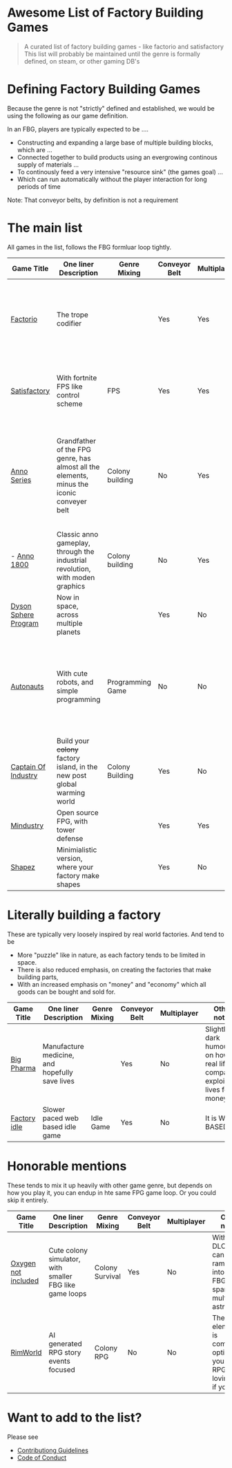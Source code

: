 # Awesome List of Factory Building Games

> A curated list of factory building games - like factorio and satisfactory
> This list will probably be maintained until the genre is formally defined, on steam, or other gaming DB's

# Defining Factory Building Games

Because the genre is not "strictly" defined and established, we would be using the following as our game definition.

In an FBG, players are typically expected to be ....

- Constructing and expanding a large base of multiple building blocks, which are ...
- Connected together to build products using an evergrowing continous supply of materials ...
- To continously feed a very intensive "resource sink" (the games goal) ...
- Which can run automatically without the player interaction for long periods of time

Note: That conveyor belts, by definition is not a requirement

# The main list
All games in the list, follows the FBG formluar loop tightly.

| Game Title                                                                               | One liner Description                                                                     | Genre Mixing     | Conveyor Belt | Multiplayer | Other notes                                                                                                                                          | Launch Date |
|------------------------------------------------------------------------------------------|-------------------------------------------------------------------------------------------|------------------|---------------|-------------|------------------------------------------------------------------------------------------------------------------------------------------------------|-------------|
| [Factorio](https://store.steampowered.com/app/427520/Factorio/)                          | The trope codifier                                                                        |                  | Yes           | Yes         | Technically, also a survival and tower defense game, but it's very optional. Not considered beginner friendly.                                       | 2020-Aug-14 |
| [Satisfactory](https://store.steampowered.com/app/526870/Satisfactory/)                  | With fortnite FPS like control scheme                                                     | FPS              | Yes           | Yes         | For those who get motion sickness in FPS mode, use the third person view mods                                                                        | 2020-Jun-09 |
| [Anno Series](https://en.wikipedia.org/wiki/Anno_(video_game_series))                    | Grandfather of the FPG genre, has almost all the elements, minus the iconic conveyer belt | Colony building  | No            | Yes         | Considered the predecesor of the genre, logistics is typically island to island, with everything within an island having near instant transportation |  Since 1998 |
| - [Anno 1800](https://www.ubisoft.com/en-gb/game/anno/1800)                              | Classic anno gameplay, through the industrial revolution, with moden graphics             | Colony building  | No            | Yes         | Recommended over all the other anno varient, sadly DLC heavy (and costly)                                                                            | 2019-Apr-16 |
| [Dyson Sphere Program](https://store.steampowered.com/app/1366540/Dyson_Sphere_Program/) | Now in space, across multiple planets                                                     |                  | Yes           | No          | Your building a dyson sphere !!!                                                                                                                     | 2021-Jan-21 |
| [Autonauts](https://store.steampowered.com/app/979120/Autonauts/)                        | With cute robots, and simple programming                                                  | Programming Game | No            | No          | Transportation of goods is drone based (which you program). You can build trains, for hauling large number of goods across long distances            | 2019-Oct-17 |
| [Captain Of Industry](https://store.steampowered.com/app/1594320/Captain_of_Industry/)   | Build your ~~colony~~ factory island, in the new post global warming world                | Colony Building  | Yes           | No          | Very loosely based on real world goods                                                                                                               | 2022-May-31 |
| [Mindustry](https://store.steampowered.com/app/1127400/Mindustry/)                       | Open source FPG, with tower defense                                                       |                  | Yes           | Yes         | Its opensource !!!                                                                                                                                   | 2019-Sep-27 |
| [Shapez](https://store.steampowered.com/app/1318690/shapez/)                             | Minimialistic version, where your factory make shapes                                     |                  | Yes           | No          | Its opensource !!!, and has a public web based demo !!!                                                                                              | 2020-Jun-07 |

# Literally building a factory
These are typically very loosely inspired by real world factories. And tend to be 
- More "puzzle" like in nature, as each factory tends to be limited in space. 
- There is also reduced emphasis, on creating the factories that make building parts, 
- With an increased emphasis on "money" and "economy" which all goods can be bought and sold for.

| Game Title                                                                               | One liner Description                                                                     | Genre Mixing     | Conveyor Belt | Multiplayer | Other notes                                                                                                                                          | Launch Date |
|------------------------------------------------------------------------------------------|-------------------------------------------------------------------------------------------|------------------|---------------|-------------|------------------------------------------------------------------------------------------------------------------------------------------------------|-------------|
| [Big Pharma](https://store.steampowered.com/app/344850/Big_Pharma/)                      | Manufacture medicine, and hopefully save lives                                            |                  | Yes           | No          | Slightly dark humour, on how real life companies exploit lives for money                                                                             | 2015-Aug-27 |
| [Factory idle](https://factoryidle.com/)                                                | Slower paced web based idle game                                                           | Idle Game        | Yes           | No          | It is WEB BASED !!!                                                                                                                                  | unknown     |

# Honorable mentions
These tends to mix it up heavily with other game genre, but depends on how you play it, you can endup in hte same FPG game loop. Or you could skip it entirely.

| Game Title                                                                               | One liner Description                                                                     | Genre Mixing     | Conveyor Belt | Multiplayer | Other notes                                                                                                                                          | Launch Date |
|------------------------------------------------------------------------------------------|-------------------------------------------------------------------------------------------|------------------|---------------|-------------|------------------------------------------------------------------------------------------------------------------------------------------------------|-------------|
| [Oxygen not included](https://store.steampowered.com/app/457140/Oxygen_Not_Included/)    | Cute colony simulator, with smaller FBG like game loops                                   | Colony Survival  | Yes           | No          | With the DLC, you can really ramp it up into a full FBG, spanning multiple astroids                                                                  | 2015-Aug-27 |
| [RimWorld](https://store.steampowered.com/app/294100/RimWorld/)                          | AI generated RPG story events focused                                                     | Colony RPG       | No            | No          | The FBG elements is completely optional, you can RPG a tree loving cult if you like                                                                  | 2018-Oct-17 |

# Want to add to the list?
Please see
- [Contributiong Guidelines](./Contributing%20Guidelines.md)
- [Code of Conduct](./Code%20of%20Conduct.md)